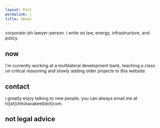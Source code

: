 ```yaml
---
layout: Post
permalink: /
title: about
---
```

corporate-ish lawyer-person. i write on law, energy, infrastructure, and policy.
<h2>now</h2>
i'm currently working at a multilateral development bank, teaching a class on critical reasoning and slowly adding older projects to this website.
<h2>contact</h2>
i greatly enjoy talking to new people. you can always email me at hi[at]chhotavakeel[dot]com.
<h2>not legal advice </h2>

